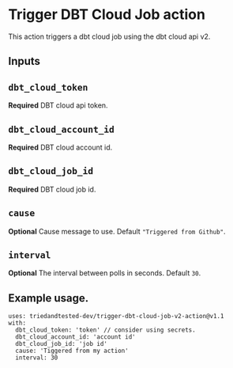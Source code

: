# Trigger DBT Cloud Job action

This action triggers a dbt cloud job using the dbt cloud api v2.

## Inputs

## `dbt_cloud_token`

**Required** DBT cloud api token.

## `dbt_cloud_account_id`

**Required** DBT cloud account id.

## `dbt_cloud_job_id`

**Required** DBT cloud job id.

## `cause`

**Optional** Cause message to use. Default `"Triggered from Github"`.

## `interval`

**Optional** The interval between polls in seconds. Default `30`.

## Example usage.
```
uses: triedandtested-dev/trigger-dbt-cloud-job-v2-action@v1.1
with:
  dbt_cloud_token: 'token' // consider using secrets.
  dbt_cloud_account_id: 'account id'
  dbt_cloud_job_id: 'job id'
  cause: 'Tiggered from my action'
  interval: 30
```
